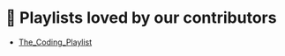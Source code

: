 # 💖 Playlists loved by our contributors
- [The_Coding_Playlist](https://open.spotify.com/playlist/042y1O3TdTdoVmmaiHnJxF?si=8d7bcdb8e92c4aea)
